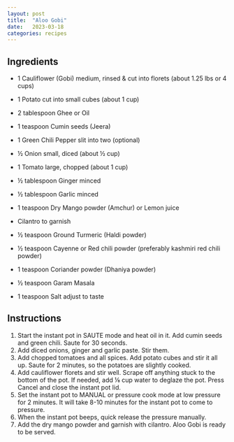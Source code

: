 ```yaml
---
layout: post
title:  "Aloo Gobi"
date:   2023-03-18
categories: recipes
---
```

Ingredients
--
- 1 Cauliflower (Gobi) medium, rinsed & cut into florets (about 1.25 lbs or 4 cups)
- 1 Potato cut into small cubes (about 1 cup)
- 2 tablespoon Ghee or Oil
- 1 teaspoon Cumin seeds (Jeera)
- 1 Green Chili Pepper slit into two (optional)
- ½ Onion small, diced (about ½ cup)
- 1 Tomato large, chopped (about 1 cup)
- ½ tablespoon Ginger minced
- ½ tablespoon Garlic minced
- 1 teaspoon Dry Mango powder (Amchur) or Lemon juice
- Cilantro to garnish


- ½ teaspoon Ground Turmeric (Haldi powder)
- ½ teaspoon Cayenne or Red chili powder (preferably kashmiri red chili powder)
- 1 teaspoon Coriander powder (Dhaniya powder)
- ½ teaspoon Garam Masala
- 1 teaspoon Salt adjust to taste

Instructions
--
1. Start the instant pot in SAUTE mode and heat oil in it. Add cumin seeds and green chili. Saute for 30 seconds.
2. Add diced onions, ginger and garlic paste. Stir them.
3. Add chopped tomatoes and all spices. Add potato cubes and stir it all up. Saute for 2 minutes, so the potatoes are slightly cooked.
4. Add cauliflower florets and stir well. Scrape off anything stuck to the bottom of the pot. If needed, add ⅛ cup water to deglaze the pot. Press Cancel and close the instant pot lid.
5. Set the instant pot to MANUAL or pressure cook mode at low pressure for 2 minutes. It will take 8-10 minutes for the instant pot to come to pressure.
6. When the instant pot beeps, quick release the pressure manually.
7. Add the dry mango powder and garnish with cilantro. Aloo Gobi is ready to be served.